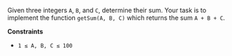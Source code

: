 Given three integers `A`, `B`, and `C`, determine their sum.
Your task is to implement the function `getSum(A, B, C)` which returns the sum `A + B + C`.

**Constraints**

- `1 ≤ A, B, C ≤ 100`
